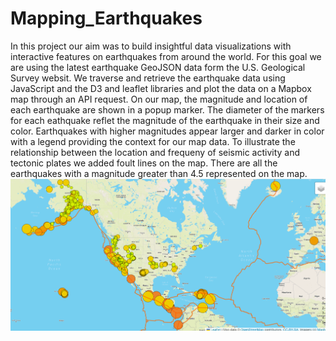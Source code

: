 # Mapping_Earthquakes
In this project our aim was to build insightful data visualizations with interactive features on earthquakes from around the world.
For this goal we are using the latest earthquake GeoJSON data form the U.S. Geological Survey websit.
We traverse and retrieve the earthquake data using JavaScript and the D3 and leaflet libraries and plot the data on a Mapbox map through an API request.
On our map, the magnitude and location of each earthquake are shown in a popup marker.
The diameter of the markers for each eathquake reflet the magnitude of the earthquake in their size and color. Earthquakes with higher magnitudes appear
larger and darker in color with a legend providing the context for our map data.
To illustrate the relationship between the location and frequeny of seismic activity and tectonic plates we added foult lines on the map. There are all the earthquakes with a magnitude greater than 4.5 represented on the map.
![pic](https://github.com/ElenaMasarsky/Mapping_Earthquakes/blob/main/Earthquake_Challenge/major_earthquakes.png)
